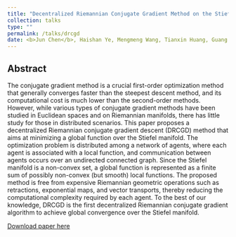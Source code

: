 ```yaml
---
title: "Decentralized Riemannian Conjugate Gradient Method on the Stiefel Manifold"
collection: talks
type: ""
permalink: /talks/drcgd
date: <b>Jun Chen</b>, Haishan Ye, Mengmeng Wang, Tianxin Huang, Guang Dai, Ivor W.Tsang and Yong Liu. &quot; Decentralized Riemannian Conjugate Gradient Method on the Stiefel Manifold. &quot; <i>ArXiv</i>. 2023.
---
```

## Abstract

The conjugate gradient method is a crucial first-order optimization method that generally converges faster than the steepest descent method, and its computational cost is much lower than the second-order methods. However, while various types of conjugate gradient methods have been studied in Euclidean spaces and on Riemannian manifolds, there has little study for those in distributed scenarios. This paper proposes a decentralized Riemannian conjugate gradient descent (DRCGD) method that aims at minimizing a global function over the Stiefel manifold. The optimization problem is distributed among a network of agents, where each agent is associated with a local function, and communication between agents occurs over an undirected connected graph. Since the Stiefel manifold is a non-convex set, a global function is represented as a finite sum of possibly non-convex (but smooth) local functions. The proposed method is free from expensive Riemannian geometric operations such as retractions, exponential maps, and vector transports, thereby reducing the computational complexity required by each agent. To the best of our knowledge, DRCGD is the first decentralized Riemannian conjugate gradient algorithm to achieve global convergence over the Stiefel manifold.


[Download paper here](http://junc-hen.github.io/files/drcgd.pdf)
